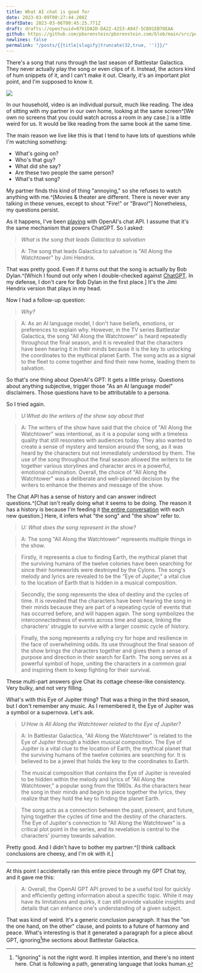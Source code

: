 ```yaml
---
title: What AI chat is good for
date: 2023-03-09T00:27:44.208Z
draftDate: 2023-03-06T00:45:25.771Z
draft: drafts://open?uuid=0761DA2D-DA22-4253-A947-5CB91EB70EAA
github: https://github.com/pborenstein/pborenstein.com/blob/main/src/posts/0761da2d-da22-4253-a947-5cb91eb70eaa.md
newlines: false
permalink: "/posts/{{title|slugify|truncate(32,true, '')}}/"
---
```

There's a song that runs through the last season of Battlestar Galactica. They never actually play the song or even clips of it. Instead, the actors kind of hum snippets of it, and I can't make it out. Clearly, it's an important plot point, and I'm supposed to know it.

![](/assets/img/bsg.jpg)
<!-- excerpt -->

In our household, video is an individual pursuit, much like reading. The idea of sitting with my partner in our own home, looking at the same screen^[We own no screens that you could watch across a room in any case.] is a little weird for us. It would be like reading from the same book at the same time.

The main reason we live like this
is that I tend to have lots of questions while I'm watching something:

- What's going on?
- Who's that guy?
- What did she say?
- Are these two people the same person?
- What's that song?

My partner finds this kind of thing "annoying," so she refuses to watch anything with me.^[Movies & theater are different. There is never ever any talking in these venues, except to shout "Fire!" or "Bravo!"] Nonetheless, my questions persist.

As it happens, I've been [playing](https://pborenstein.dev/posts/c8a9b0e0-b4dc-4227-a612-a4df6f44baec/) with OpenAI's chat API. I assume that it's the same mechanism that powers ChatGPT. So I asked:

> _What is the song that leads Galactica to salvation_

> A: The song that leads Galactica to salvation is "All Along the Watchtower" by Jimi Hendrix.

That was pretty good. Even if it turns out that the song is actually by Bob Dylan.^[Which I found out only when I double-checked against [ChatGPT](https://chat.openai.com). In my defense, I don't care for Bob Dylan in the first place.] It's the Jimi Hendrix version that plays in my head.

Now I had a follow-up question:

> _Why?_

> A: As an AI language model, I don't have beliefs, emotions, or preferences to explain why. However, in the TV series Battlestar Galactica, the song "All Along the Watchtower" is heard repeatedly throughout the final season, and it is revealed that the characters have been hearing it in their minds because it is the key to unlocking the coordinates to the mythical planet Earth. The song acts as a signal to the fleet to come together and find their new home, leading them to salvation.

So that's one thing about OpenAI's GPT: It gets a little prissy. Questions about anything subjective, trigger those "As an AI language model" disclaimers. Those questions have to be attributable to a persona.

So I tried again.

> _U:What do the writers of the show say about that_

> A: The writers of the show have said that the choice of "All Along the Watchtower" was intentional, as it is a popular song with a timeless quality that still resonates with audiences today. They also wanted to create a sense of mystery and tension around the song, as it was heard by the characters but not immediately understood by them. The use of the song throughout the final season allowed the writers to tie together various storylines and character arcs in a powerful, emotional culmination. Overall, the choice of "All Along the Watchtower" was a deliberate and well-planned decision by the writers to enhance the themes and message of the show.

The Chat API has a sense of history and can answer indirect questions.^[Chat isn't really doing what it seems to be doing. The reason it has a history is because I'm feeding it [the entire conversation](https://github.com/pborenstein/drafts-gpt-toys/blob/123b16fb59215d1dbe1cfe40b310b9d916c78517/gptchat.js#L106) with each new question.] Here, it infers what "the song" and "the show" refer to. 


> _U: What does the song represent in the show?_

> A: The song "All Along the Watchtower" represents multiple things in the show. 

> Firstly, it represents a clue to finding Earth, the mythical planet that the surviving humans of the twelve colonies have been searching for since their homeworlds were destroyed by the Cylons. The song's melody and lyrics are revealed to be the "Eye of Jupiter," a vital clue to the location of Earth that is hidden in a musical composition.

> Secondly, the song represents the idea of destiny and the cycles of time. It is revealed that the characters have been hearing the song in their minds because they are part of a repeating cycle of events that has occurred before, and will happen again. The song symbolizes the interconnectedness of events across time and space, linking the characters' struggle to survive with a larger cosmic cycle of history.

> Finally, the song represents a rallying cry for hope and resilience in the face of overwhelming odds. Its use throughout the final season of the show brings the characters together and gives them a sense of purpose and direction in their search for Earth. The song serves as a powerful symbol of hope, uniting the characters in a common goal and inspiring them to keep fighting for their survival.

These multi-part answers give Chat its cottage cheese-like consistency. Very bulky, and not very filling.

What's with this Eye of Jupiter thing? That was a thing in the third season, but I don't remember any music. As I remembered it, the Eye of Jupiter was a symbol or a supernova. Let's ask.


> _U:How is All Along the Watchtower related to the Eye of Jupiter?_

> A: In Battlestar Galactica, "All Along the Watchtower" is related to the Eye of Jupiter through a hidden musical composition. The Eye of Jupiter is a vital clue to the location of Earth, the mythical planet that the surviving humans of the twelve colonies are searching for. It is believed to be a jewel that holds the key to the coordinates to Earth.

> The musical composition that contains the Eye of Jupiter is revealed to be hidden within the melody and lyrics of "All Along the Watchtower," a popular song from the 1960s. As the characters hear the song in their minds and begin to piece together the lyrics, they realize that they hold the key to finding the planet Earth.

> The song acts as a connection between the past, present, and future, tying together the cycles of time and the destiny of the characters. The Eye of Jupiter's connection to "All Along the Watchtower" is a critical plot point in the series, and its revelation is central to the characters' journey towards salvation.

Pretty good. And I didn't have to bother my partner.^[I think callback conclusions are cheesy, and I'm ok with it.]

---

At this point I accidentally ran this entire piece through my GPT Chat toy, and it gave me this:

> A: Overall, the OpenAI GPT API proved to be a useful tool for quickly and efficiently getting information about a specific topic. While it may have its limitations and quirks, it can still provide valuable insights and details that can enhance one's understanding of a given subject.

That was kind of weird. It's a generic conclusion paragraph. It has the "on the one hand, on the other" clause, and points to a future of harmony and peace. What's interesting is that it generated a paragraph for a piece about GPT, ignoring[^ign]the sections about Battlestar Galactica.

[^ign]: "Ignoring" is not the right word. It implies intention, and there's no intent here. Chat is following a path, generating language that looks human.
